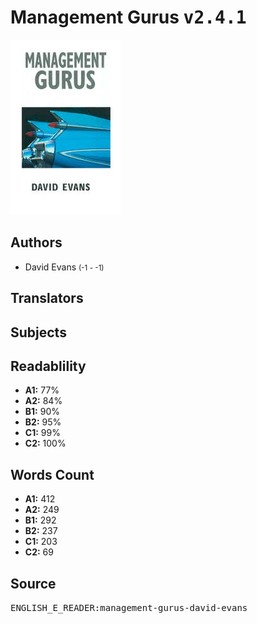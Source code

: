 # Management Gurus <kbd>v2.4.1</kbd>

![](./cover.medium.jpg "")

## Authors


 - David Evans <small>(-1 - -1)</small>

## Translators



## Subjects



## Readablility


 - **A1:** 77%
 - **A2:** 84%
 - **B1:** 90%
 - **B2:** 95%
 - **C1:** 99%
 - **C2:** 100%

## Words Count


 - **A1:** 412
 - **A2:** 249
 - **B1:** 292
 - **B2:** 237
 - **C1:** 203
 - **C2:** 69

## Source


<kbd>ENGLISH_E_READER:management-gurus-david-evans</kbd>
